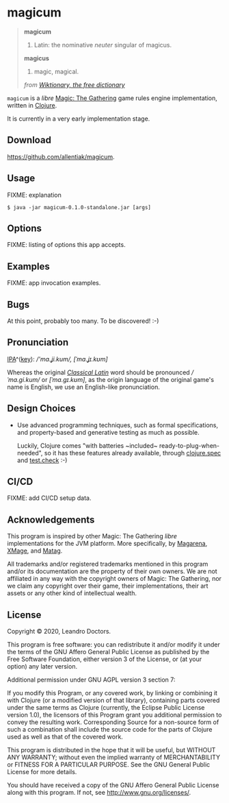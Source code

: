 # magicum

> **magicum**
> 1. Latin: the nominative _neuter_ singular of magicus.
>
> **magicus**
>  1. magic, magical.
>
> _from [Wiktionary, the free dictionary](https://en.wiktionary.org/wiki/magicus#Latin)_

`magicum` is a _libre_ [Magic: The Gathering](https://magic.wizards.com/) game rules engine implementation, written in [Clojure](https://clojure.org/).

It is currently in a very early implementation stage.


## Download

https://github.com/allentiak/magicum.


## Usage

FIXME: explanation

    $ java -jar magicum-0.1.0-standalone.jar [args]


## Options

FIXME: listing of options this app accepts.


## Examples

FIXME: app invocation examples.


## Bugs

At this point, probably too many. To be discovered! :-)


## Pronunciation

[IPA](https://en.wiktionary.org/wiki/Wiktionary:International_Phonetic_Alphabet)^([key](https://en.wiktionary.org/wiki/Appendix:Latin_pronunciation)): _/'ma.ʝi.kum/, [ˈma.ʝɪ.kʊm]_

Whereas the original [_Classical Latin_](https://en.wikipedia.org/wiki/Classical_Latin) word should be pronounced _/ˈma.ɡi.kum/_ or _[ˈma.ɡɪ.kʊm]_, as the origin language of the original game's name is English, we use an English-like pronunciation.


## Design Choices

- Use advanced programming techniques, such as formal specifications, and property-based and generative testing as much as possible.

  Luckily, Clojure comes "with batteries ~included~ ready-to-plug-when-needed", so it has these features already available, through [clojure.spec](https://clojure.org/about/spec) and [test.check](https://github.com/clojure/test.check) :-)


## CI/CD

FIXME: add CI/CD setup data.


## Acknowledgements

This program is inspired by other Magic: The Gathering _libre_ implementations for the JVM platform. More specifically, by [Magarena](https://github.com/magarena/magarena/), [XMage](https://github.com/magefree/mage), and [Matag](https://github.com/antonioalonzi/matag).

All trademarks and/or registered trademarks mentioned in this program and/or its documentation
are the property of their own owners. We are not affiliated in any way with the copyright owners of
Magic: The Gathering, nor we claim any copyright over their game, their implementations, their art assets or any other kind of intellectual wealth.


## License

Copyright © 2020, Leandro Doctors.

This program is free software: you can redistribute it and/or modify
it under the terms of the GNU Affero General Public License as published by
the Free Software Foundation, either version 3 of the License, or
(at your option) any later version.

Additional permission under GNU AGPL version 3 section 7:

If you modify this Program, or any covered work, by linking or combining
it with Clojure (or a modified version of that library), containing parts
covered under the same terms as Clojure (currently, the Eclipse Public
License version 1.0), the licensors of this Program grant you additional
permission to convey the resulting work. Corresponding Source for a
non-source form of such a combination shall include the source code for
the parts of Clojure used as well as that of the covered work.


This program is distributed in the hope that it will be useful,
but WITHOUT ANY WARRANTY; without even the implied warranty of
MERCHANTABILITY or FITNESS FOR A PARTICULAR PURPOSE. See the
GNU General Public License for more details.

You should have received a copy of the GNU Affero General Public License
along with this program. If not, see <http://www.gnu.org/licenses/>.
